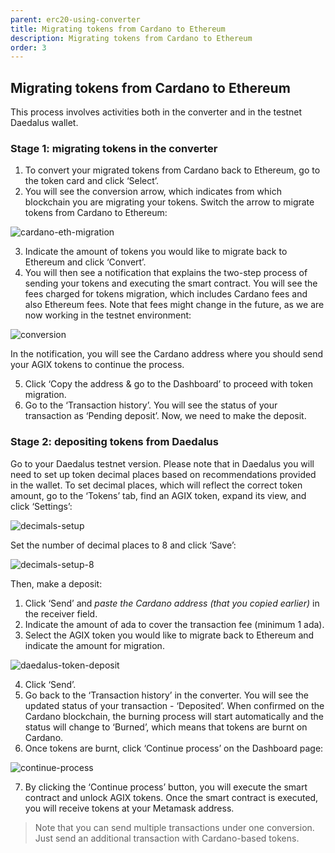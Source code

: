 ```yaml
---
parent: erc20-using-converter
title: Migrating tokens from Cardano to Ethereum
description: Migrating tokens from Cardano to Ethereum
order: 3
---
```


## Migrating tokens from Cardano to Ethereum

This process involves activities both in the converter and in the testnet Daedalus wallet.

### Stage 1: migrating tokens in the converter

1. To convert your migrated tokens from Cardano back to Ethereum, go to the token card and click ‘Select’.
2. You will see the conversion arrow, which indicates from which blockchain you are migrating your tokens. Switch the arrow to migrate tokens from Cardano to Ethereum:

![cardano-eth-migration](https://ucarecdn.com/b3465aef-c840-41d5-8789-afbb9aa6f0c8/)

3. Indicate the amount of tokens you would like to migrate back to Ethereum and click ‘Convert’.
4. You will then see a notification that explains the two-step process of sending your tokens and executing the smart contract. You will see the fees charged for tokens migration, which includes Cardano fees and also Ethereum fees. Note that fees might change in the future, as we are now working in the testnet environment:

![conversion](https://ucarecdn.com/00e6ca3e-5153-4463-baed-82c026340bd7/)

In the notification, you will see the Cardano address where you should send your AGIX tokens to continue the process. 

5. Click ‘Copy the address & go to the Dashboard’ to proceed with token migration. 
6. Go to the ‘Transaction history’. You will see the status of your transaction as ‘Pending deposit’. Now, we need to make the deposit. 

### Stage 2: depositing tokens from Daedalus

Go to your Daedalus testnet version. Please note that in Daedalus you will need to set up token decimal places based on recommendations provided in the wallet. To set decimal places, which will reflect the correct token amount, go to the ‘Tokens’ tab, find an AGIX token, expand its view, and click ‘Settings’:

![decimals-setup](https://ucarecdn.com/dab39335-5ec2-4b8b-a361-fe6c7623fc95/)

Set the number of decimal places to 8 and click ‘Save’:

![decimals-setup-8](https://ucarecdn.com/5bbc53a6-1c35-4992-898c-955e0ad53992/)

Then, make a deposit:

1. Click ‘Send’ and *paste the Cardano address (that you copied earlier)* in the receiver field.
2. Indicate the amount of ada to cover the transaction fee (minimum 1 ada).
3. Select the AGIX token you would like to migrate back to Ethereum and indicate the amount for migration. 

![daedalus-token-deposit](https://ucarecdn.com/080c276b-a774-4fcc-adfd-4f6a2d5b544a/-/crop/1600x1060/0,149/-/preview/)

4. Click ‘Send’.
5. Go back to the ‘Transaction history’ in the converter. You will see the updated status of your transaction - ‘Deposited’. When confirmed on the Cardano blockchain, the burning process will start automatically and the status will change to ‘Burned’, which means that tokens are burnt on Cardano.
6. Once tokens are burnt, click ‘Continue process’ on the Dashboard page:

![continue-process](https://ucarecdn.com/e71117a2-b090-42b0-8b43-051d5cdf9faf/)

7. By clicking the ‘Continue process’ button, you will execute the smart contract and unlock AGIX tokens. Once the smart contract is executed, you will receive tokens at your Metamask address. 

> Note that you can send multiple transactions under one conversion. Just send an additional transaction with Cardano-based tokens.

